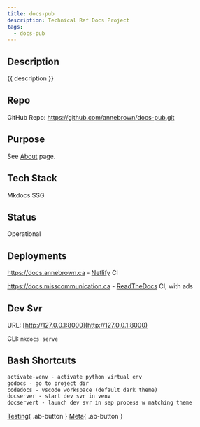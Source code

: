 ```yaml
---
title: docs-pub
description: Technical Ref Docs Project
tags:
  - docs-pub
---
```


## Description

{{ description }}

## Repo

GitHub Repo: <https://github.com/annebrown/docs-pub.git>

## Purpose

See [About](../../../about.md)  page.

## Tech Stack

Mkdocs SSG

## Status

Operational

## Deployments

<https://docs.annebrown.ca> - [Netlify](https://app.netlify.com "Official Site") CI

<https://docs.misscommunication.ca> - [ReadTheDocs](https://www.readthedocs.org) CI, with ads

## Dev Svr

URL: [http://127.0.0.1:8000](http://127.0.0.1:8000)

CLI: ```mkdocs serve```

## Bash Shortcuts

```txt
activate-venv - activate python virtual env
godocs - go to project dir
codedocs - vscode workspace (default dark theme)
docserver - start dev svr in venv
docservert - launch dev svr in sep process w matching theme
```

<div class="ab-buttons" markdown>

  [Testing](testing/){ .ab-button }
  [Meta](meta/){ .ab-button }


</div>